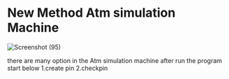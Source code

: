 # New Method Atm simulation Machine
![Screenshot (95)](https://user-images.githubusercontent.com/110123115/234266773-524a7aea-9846-41ab-a2d6-70d13bc3e182.png)


there are many option in the Atm simulation machine after run the program start below
1.create pin
2.checkpin 




